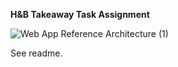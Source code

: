 **H&B Takeaway Task Assignment**

![Web App Reference Architecture (1)](https://github.com/rev1akarevv1e/HB-interview/assets/103734417/7b0666e4-6a17-4b62-9d82-c7e9c432ac72)

See readme.
